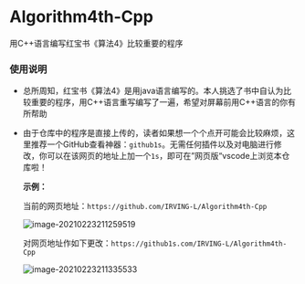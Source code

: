 # Algorithm4th-Cpp
用C++语言编写红宝书《算法4》比较重要的程序
### 使用说明

- 总所周知，红宝书《算法4》是用java语言编写的。本人挑选了书中自认为比较重要的程序，用C++语言重写编写了一遍，希望对屏幕前用C++语言的你有所帮助

- 由于仓库中的程序是直接上传的，读者如果想一个个点开可能会比较麻烦，这里推荐一个GitHub查看神器：```github1s```。无需任何插件以及对电脑进行修改，你可以在该网页的地址上加一个```1s```，即可在”网页版“vscode上浏览本仓库啦！

  **示例：**

  当前的网页地址：```https://github.com/IRVING-L/Algorithm4th-Cpp```

  ![image-20210223211259519](https://gitee.com/ljunsang/DataStruct_fromBilibili/raw/main/img/image-20210223211259519.png)

  对网页地址作如下更改：```https://github1s.com/IRVING-L/Algorithm4th-Cpp```

  ![image-20210223211335533](https://gitee.com/ljunsang/DataStruct_fromBilibili/raw/main/img/image-20210223211335533.png)


